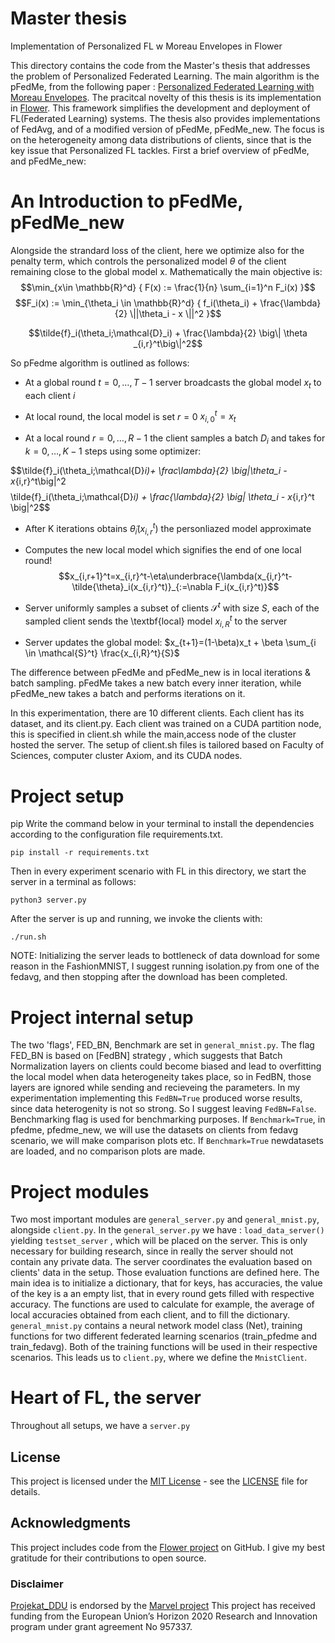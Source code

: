 # Master thesis
Implementation of Personalized FL w Moreau Envelopes in Flower

This directory contains the code from the Master's thesis that addresses the problem of Personalized Federated Learning.
The main algorithm is the pFedMe, from the following paper : [Personalized Federated Learning with Moreau
Envelopes](https://arxiv.org/pdf/2006.08848.pdf). The pracitcal novelty of this thesis is its implementation in [Flower](https://flower.dev/).
This framework simplifies the development and deployment of FL(Federated Learning) systems. The thesis also provides implementations of FedAvg, and of a modified version of pFedMe, pFedMe_new.
The focus is on the heterogeneity among data distributions of clients, since that is the key issue that Personalized FL tackles. 
First a brief overview of pFedMe, and pFedMe_new:
# An Introduction to pFedMe, pFedMe_new


Alongside the strandard loss of the client, here we optimize also for the penalty term, which controls the personalized model $\theta$ of the client remaining close to the global model x. Mathematically the main objective is:
$$\min_{x\in \mathbb{R}^d} { F(x) := \frac{1}{n} \sum_{i=1}^n F_i(x) }$$
$$F_i(x) := \min_{\theta_i \in \mathbb{R}^d} { f_i(\theta_i) + \frac{\lambda}{2} \||\theta_i - x \||^2 }$$


$$\tilde{f}_i(\theta_i;\mathcal{D}_i) + \frac{\lambda}{2} \big\| \theta     _{i,r}^t\big\|^2$$


So pFedme algorithm is outlined as follows:


*  At a global round $t= 0,\ldots, T-1$ server broadcasts the global model $x_t$ to each client $i$
*  At local round, the local model is set $r=0$ $x_{i,0}^t=x_t$



*  At a local round $r=0,\ldots, R-1$ the client samples a batch $D_i$ and takes for $k=0, \ldots, K-1$ steps using some  optimizer:

$$\tilde{f}_i(\theta_i;\mathcal{D}_i)+  \frac\lambda}{2} \big\|\theta_i - x_{i,r}^t\big\|^2 $$
$$\tilde{f}_i(\theta_i;\mathcal{D}_i) + \frac{\lambda}{2} \big\| \theta_i - x_{i,r}^t \big\|^2$$

*   After K iterations obtains $\tilde{\theta}_i(x_{i,r}^t)$ the personliazed model approximate
*   Computes the new local model which signifies the end of one local round!
   $$x_{i,r+1}^t=x_{i,r}^t-\eta\underbrace{\lambda(x_{i,r}^t-\tilde{\theta}_i(x_{i,r}^t)}_{:=\nabla F_i(x_{i,r}^t)}$$

* Server uniformly samples a subset of clients $\mathcal{S}^t$ with size $S$, each of the sampled client sends the \textbf{local} model $x_{i,R}^t$ to the server


*    Server updates the global model: $x_{t+1}=(1-\beta)x_t + \beta \sum_{i \in \mathcal{S}^t} \frac{x_{i,R}^t}{S}$

The difference between pFedMe and pFedMe_new is in local iterations & batch sampling. pFedMe takes a new batch every inner iteration, while pFedMe_new takes a batch and performs iterations on it.

In this experimentation, there are 10 different clients. Each client has its dataset, and its client.py.  Each client was trained on a CUDA partition node, this is specified in client.sh while the main,access node of the cluster hosted the server. The setup of client.sh files is tailored based on Faculty of Sciences, computer cluster Axiom, and its CUDA nodes.

# Project setup
pip
Write the command below in your terminal to install the dependencies according to the configuration file requirements.txt.
```
pip install -r requirements.txt
```
Then in every experiment scenario with FL in this directory, we start the server in a terminal as follows:
```
python3 server.py
```
After the server is up and running, we invoke the clients with:
```
./run.sh
```
NOTE: Initializing the server leads to bottleneck of data download for some reason in the FashionMNIST, I suggest running isolation.py from one of the fedavg, and then stopping after the download has been completed.

# Project internal setup
The two 'flags', FED_BN, Benchmark are set in `general_mnist.py`. The flag FED_BN is based on [FedBN] strategy , which suggests that Batch Normalization layers on clients could become biased and lead to overfitting the local model when data heterogeneity takes place,
so in FedBN, those layers are ignored while sending and recieveing the parameters. In my experimentation implementing this `FedBN=True` produced worse results, since data heterogenity is not so strong. So I suggest leaving `FedBN=False`.
Benchmarking flag is used for benchmarking purposes. If `Benchmark=True`, in pfedme, pfedme_new, we will use the datasets on clients from fedavg scenario, we will make comparison plots etc. If `Benchmark=True` newdatasets are loaded, and no comparison plots are made.

# Project modules
Two most important modules are `general_server.py` and `general_mnist.py`, alongside `client.py`.
In the `general_server.py` we have : `load_data_server()` yielding `testset_server` , which will be placed on the server. This is only necessary for building research, since in really the server should not contain any private data. 
The server coordinates the evaluation based on clients' data in the setup. Those evaluation functions are defined here. The main idea is to initialize a dictionary, that for keys, has accuracies, the value of the key is a an empty list, that in every round gets filled with respective accuracy. The functions are used to calculate for example, the average of local accuracies obtained from each client, and to fill the dictionary.
`general_mnist.py` contains a neural network model class (Net), training functions for two different federated learning scenarios (train_pfedme and train_fedavg). Both of the training functions will be used in their respective scenarios. This leads us to `client.py`, where we define the `MnistClient`.
# Heart of FL, the server
Throughout all setups, we have a `server.py` 

## License

This project is licensed under the [MIT License](https://opensource.org/license/mit/) - see the [LICENSE](https://github.com/angelili/projekat_DDU/blob/main/LICENSE) file for details.

## Acknowledgments

This project includes code from the [Flower project](https://github.com/adap/flower) on GitHub. I give my best gratitude for their contributions to open source.

### Disclaimer

[Projekat_DDU](https://github.com/angelili/projekat_DDU) is  endorsed by the [Marvel project](https://www.marvel-project.eu/) This project has received funding from the European Union’s Horizon 2020 Research and Innovation program under grant agreement No 957337.
